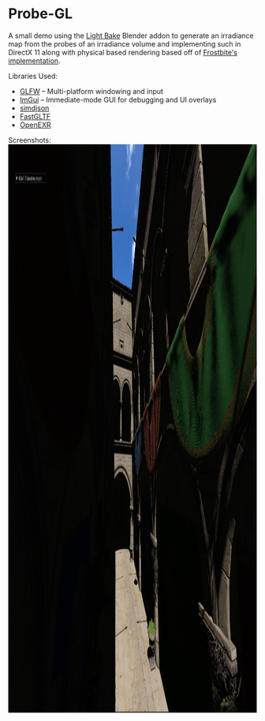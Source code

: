 # Probe-GL

A small demo using the [Light Bake](https://superhivemarket.com/products/light-bake) Blender addon to generate an irradiance map from the probes of an irradiance volume and implementing such in DirectX 11 along with physical based rendering based off of [Frostbite's implementation](https://seblagarde.wordpress.com/wp-content/uploads/2015/07/course_notes_moving_frostbite_to_pbr_v32.pdf).

Libraries Used:
- [GLFW](https://github.com/glfw/glfw) – Multi-platform windowing and input
- [ImGui](https://github.com/ocornut/imgui) – Immediate-mode GUI for debugging and UI overlays
- [simdjson](https://github.com/simdjson/simdjson)
- [FastGLTF](https://github.com/spnda/fastgltf)
- [OpenEXR](https://github.com/AcademySoftwareFoundation/openexr)


Screenshots:
<img width="2045" height="1153" alt="screenshot_image" src="https://raw.githubusercontent.com/fpbellow/probe-gl/main/screenshot_image.png" />

